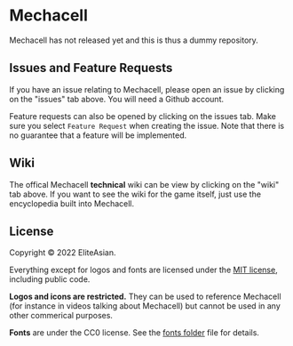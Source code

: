 # Mechacell
Mechacell has not released yet and this is thus a dummy repository.

## Issues and Feature Requests
If you have an issue relating to Mechacell, please open an issue by clicking on the "issues" tab above. You will need a Github account.

Feature requests can also be opened by clicking on the issues tab. Make sure you select `Feature Request` when creating the issue. Note that there is no guarantee that a feature will be implemented.

## Wiki
The offical Mechacell **technical** wiki can be view by clicking on the "wiki" tab above. If you want to see the wiki for the game itself, just use the encyclopedia built into Mechacell.

## License
Copyright &copy; 2022 EliteAsian.

Everything except for logos and fonts are licensed under the [MIT license](./LICENSE), including public code.

**Logos and icons are restricted.** They can be used to reference Mechacell (for instance in videos talking about Mechacell) but cannot be used in any other commerical purposes.

**Fonts** are under the CC0 license. See the [fonts folder](./fonts/) file for details.